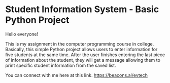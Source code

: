 # Student Information System - Basic Python Project

Hello everyone!

This is my assignment in the computer programming course in college. Basically, this simple Python project allows users to enter information for five students at the same time. After the user finishes entering the last piece of information about the student, they will get a message allowing them to print specific student information from the saved list.
 
 
You can connect with me here at this link.
https://beacons.ai/evtech
